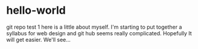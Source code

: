 # hello-world
git repo test 1
here is a little about myself. I'm starting to put together a syllabus for web design and git hub seems really complicated. Hopefully It will get easier. We'll see...
